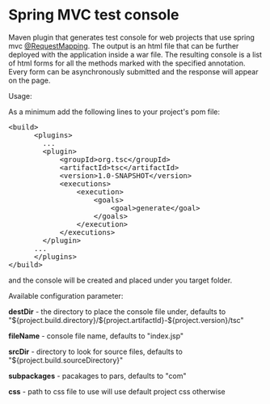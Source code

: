# Spring MVC test console

Maven plugin that generates test console for web projects that use spring mvc [@RequestMapping](http://static.springsource.org/spring/docs/2.5.x/api/org/springframework/web/bind/annotation/RequestMapping.html).
The output is an html file that can be further deployed with the application inside a war file.
The resulting console is a list of html forms for all the methods marked with the specified annotation.
Every form can be asynchronously submitted and the response will appear on the page.
<p>

Usage: <p>

As a minimum add the following lines to your project's pom file:

<pre>
&lt;build&gt;
      &lt;plugins&gt;
        ...
        &lt;plugin&gt;
            &lt;groupId&gt;org.tsc&lt;/groupId&gt;
            &lt;artifactId&gt;tsc&lt;/artifactId&gt;
            &lt;version&gt;1.0-SNAPSHOT&lt;/version&gt;
            &lt;executions&gt;
                &lt;execution&gt;
                    &lt;goals&gt;
                        &lt;goal&gt;generate&lt;/goal&gt;
                    &lt;/goals&gt;
                &lt;/execution&gt;
            &lt;/executions&gt;
        &lt;/plugin&gt;
      ...            
      &lt;/plugins&gt;
&lt;/build&gt;
</pre>
<p>
and the console will be created and placed under you target folder.

<p>
Available configuration parameter:

<p>
<b>destDir</b> - the directory to place the console file under, defaults to "${project.build.directory}/${project.artifactId}-${project.version}/tsc"
<p>
<b>fileName</b> - console file name, defaults to "index.jsp"
<p>
<b>srcDir</b> - directory to look for source files, defaults to "${project.build.sourceDirectory}"
<p>
<b>subpackages</b> - pacakages to pars, defaults to "com"
<p>
<b>css</b> - path to css file to use will use default project css otherwise










